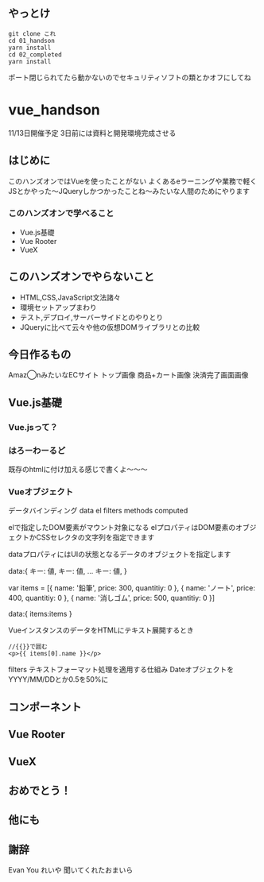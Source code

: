 ## やっとけ
```
git clone これ
cd 01_handson
yarn install
cd 02_completed
yarn install
```
ポート閉じられてたら動かないのでセキュリティソフトの類とかオフにしてね


# vue_handson

11/13日開催予定
3日前には資料と開発環境完成させる

## はじめに
このハンズオンではVueを使ったことがない よくあるeラーニングや業務で軽くJSとかやった～JQueryしかつかったことね～みたいな人間のためにやります

### このハンズオンで学べること
- Vue.js基礎
- Vue Rooter
- VueX

## このハンズオンでやらないこと
- HTML,CSS,JavaScript文法諸々
- 環境セットアップまわり
- テスト,デプロイ,サーバーサイドとのやりとり
- JQueryに比べて云々や他の仮想DOMライブラリとの比較

## 今日作るもの
Amaz◯nみたいなECサイト
トップ画像 商品+カート画像 決済完了画面画像

## Vue.js基礎


### Vue.jsって？

### はろーわーるど

既存のhtmlに付け加える感じで書くよ～～～


### Vueオブジェクト
データバインディング
data
el
filters
methods
computed

elで指定したDOM要素がマウント対象になる
elプロパティはDOM要素のオブジェクトかCSSセレクタの文字列を指定できます

dataプロパティにはUIの状態となるデータのオブジェクトを指定します

data:{
  キー: 値,
  キー: 値,
  ...
  キー: 値,
}

var items = [{
    name: '鉛筆',
    price: 300,
    quantitiy: 0
}, {
    name: 'ノート',
    price: 400,
    quantitiy: 0
}, {
    name: '消しゴム',
    price: 500,
    quantitiy: 0
}]

data:{
  items:items
}

VueインスタンスのデータをHTMLにテキスト展開するとき

```
//{{}}で囲む
<p>{{ items[0].name }}</p>
```

filters テキストフォーマット処理を適用する仕組み
DateオブジェクトをYYYY/MM/DDとか0.5を50%に
## コンポーネント

## Vue Rooter

## VueX

## おめでとう！

## 他にも

## 謝辞
Evan You
れいや
聞いてくれたおまいら
